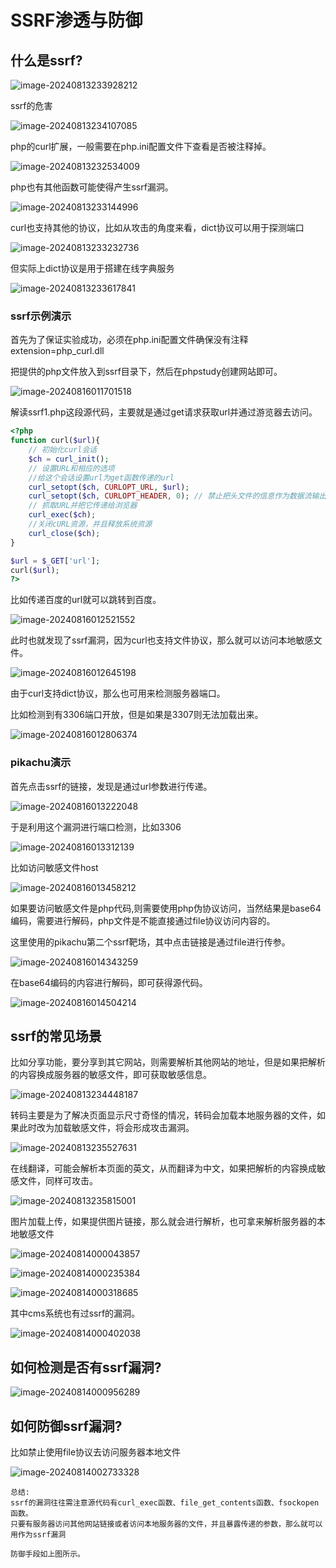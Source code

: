 # SSRF渗透与防御	

## 什么是ssrf?

![image-20240813233928212](SSRF渗透与防御/image-20240813233928212.png)	

ssrf的危害

![image-20240813234107085](SSRF渗透与防御/image-20240813234107085.png)

php的curl扩展，一般需要在php.ini配置文件下查看是否被注释掉。

![image-20240813232534009](SSRF渗透与防御/image-20240813232534009.png)	

php也有其他函数可能使得产生ssrf漏洞。

![image-20240813233144996](SSRF渗透与防御/image-20240813233144996.png)	

curl也支持其他的协议，比如从攻击的角度来看，dict协议可以用于探测端口

![image-20240813233232736](SSRF渗透与防御/image-20240813233232736.png)	

但实际上dict协议是用于搭建在线字典服务

![image-20240813233617841](SSRF渗透与防御/image-20240813233617841.png)	

### ssrf示例演示

首先为了保证实验成功，必须在php.ini配置文件确保没有注释extension=php_curl.dll

把提供的php文件放入到ssrf目录下，然后在phpstudy创建网站即可。

![image-20240816011701518](SSRF渗透与防御/image-20240816011701518.png)	

解读ssrf1.php这段源代码，主要就是通过get请求获取url并通过游览器去访问。

```php
<?php
function curl($url){  
    // 初始化curl会话
    $ch = curl_init();
    // 设置URL和相应的选项
    //给这个会话设置url为get函数传递的url
    curl_setopt($ch, CURLOPT_URL, $url);
    curl_setopt($ch, CURLOPT_HEADER, 0); // 禁止把头文件的信息作为数据流输出  
    // 抓取URL并把它传递给浏览器  
    curl_exec($ch);
    //关闭cURL资源，并且释放系统资源  
    curl_close($ch);
}

$url = $_GET['url'];
curl($url);  
?>
```

比如传递百度的url就可以跳转到百度。

![image-20240816012521552](SSRF渗透与防御/image-20240816012521552.png)	

此时也就发现了ssrf漏洞，因为curl也支持文件协议，那么就可以访问本地敏感文件。

![image-20240816012645198](SSRF渗透与防御/image-20240816012645198.png)	

由于curl支持dict协议，那么也可用来检测服务器端口。

比如检测到有3306端口开放，但是如果是3307则无法加载出来。

![image-20240816012806374](SSRF渗透与防御/image-20240816012806374.png)	

### pikachu演示

首先点击ssrf的链接，发现是通过url参数进行传递。

![image-20240816013222048](SSRF渗透与防御/image-20240816013222048.png)	

于是利用这个漏洞进行端口检测，比如3306

![image-20240816013312139](SSRF渗透与防御/image-20240816013312139.png)	

比如访问敏感文件host

![image-20240816013458212](SSRF渗透与防御/image-20240816013458212.png)	

如果要访问敏感文件是php代码,则需要使用php伪协议访问，当然结果是base64编码，需要进行解码，php文件是不能直接通过file协议访问内容的。

这里使用的pikachu第二个ssrf靶场，其中点击链接是通过file进行传参。

![image-20240816014343259](SSRF渗透与防御/image-20240816014343259.png)	

在base64编码的内容进行解码，即可获得源代码。

![image-20240816014504214](SSRF渗透与防御/image-20240816014504214.png)

## ssrf的常见场景

比如分享功能，要分享到其它网站，则需要解析其他网站的地址，但是如果把解析的内容换成服务器的敏感文件，即可获取敏感信息。

![image-20240813234448187](SSRF渗透与防御/image-20240813234448187.png)	

转码主要是为了解决页面显示尺寸奇怪的情况，转码会加载本地服务器的文件，如果此时改为加载敏感文件，将会形成攻击漏洞。

![image-20240813235527631](SSRF渗透与防御/image-20240813235527631.png)	

在线翻译，可能会解析本页面的英文，从而翻译为中文，如果把解析的内容换成敏感文件，同样可攻击。

![image-20240813235815001](SSRF渗透与防御/image-20240813235815001.png)	

图片加载上传，如果提供图片链接，那么就会进行解析，也可拿来解析服务器的本地敏感文件

![image-20240814000043857](SSRF渗透与防御/image-20240814000043857.png)	

![image-20240814000235384](SSRF渗透与防御/image-20240814000235384.png)	

![image-20240814000318685](SSRF渗透与防御/image-20240814000318685.png)	

其中cms系统也有过ssrf的漏洞。

![image-20240814000402038](SSRF渗透与防御/image-20240814000402038.png)	

## 如何检测是否有ssrf漏洞?

![image-20240814000956289](SSRF渗透与防御/image-20240814000956289.png)	

## 如何防御ssrf漏洞?

比如禁止使用file协议去访问服务器本地文件

![image-20240814002733328](SSRF渗透与防御/image-20240814002733328.png)	

```
总结:
ssrf的漏洞往往需注意源代码有curl_exec函数、file_get_contents函数、fsockopen函数。
只要有服务器访问其他网站链接或者访问本地服务器的文件，并且暴露传递的参数，那么就可以用作为ssrf漏洞

防御手段如上图所示。

```








